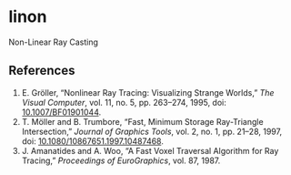 # linon

Non-Linear Ray Casting

## References

1. E. Gröller, “Nonlinear Ray Tracing: Visualizing Strange Worlds,” _The Visual Computer_, vol. 11, no. 5, pp. 263–274, 1995, doi: [10.1007/BF01901044](https://doi.org/10.1007/BF01901044).
2. T. Möller and B. Trumbore, “Fast, Minimum Storage Ray-Triangle Intersection,” _Journal of Graphics Tools_, vol. 2, no. 1, pp. 21–28, 1997, doi: [10.1080/10867651.1997.10487468](https://doi.org/10.1080/10867651.1997.10487468).
3. J. Amanatides and A. Woo, “A Fast Voxel Traversal Algorithm for Ray Tracing,” _Proceedings of EuroGraphics_, vol. 87, 1987.
